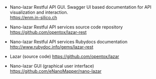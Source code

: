 * Nano-lazar Restful API GUI. Swagger UI based documentation for API visualization and interaction.
  \
  <https://enm.in-silico.ch>

* Nano-lazar Restful API services source code repository
  <https://github.com/opentox/lazar-rest>
  
* Nano-lazar Restful API services Rubydocs documentation
  <http://www.rubydoc.info/gems/lazar-rest>

* Lazar (source code)
  <https://github.com/opentox/lazar>

* Nano-lazar GUI (graphical user interface)
  <https://github.com/eNanoMapper/nano-lazar>
